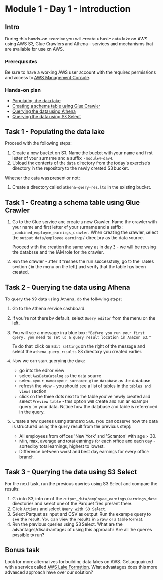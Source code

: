 # Module 1 - Day 1 - Introduction

## Intro

During this hands-on exercise you will create a basic data lake on AWS using AWS S3,
Glue Crawlers and Athena - services and mechanisms that are available for use on
AWS.

### Prerequisites

Be sure to have a working AWS user account with the required permissions and access
to [AWS Management Console](https://aws.amazon.com/console/).

### Hands-on plan

- [Populating the data lake](#task-1---populating-the-data-lake)
- [Creating a schema table using Glue Crawler](#task-1---creating-a-schema-table-using-glue-crawler)
- [Querying the data using Athena](#task-2---querying-the-data-using-athena)
- [Querying the data using S3 Select](#task-3---querying-the-data-using-s3-select)

## Task 1 - Populating the data lake

Proceed with the following steps:

1. Create a new bucket on S3. Name the bucket with your name and first letter of your
   surname and a suffix: `-module4-day4`.
2. Upload the contents of the `data` directory from the today's exercise's directory in
   the repository to the newly created S3 bucket.

Whether the data was present or not:

1. Create a directory called `athena-query-results` in the existing bucket.

## Task 1 - Creating a schema table using Glue Crawler

1. Go to the Glue service and create a new Crawler. Name the crawler with your name and
   first letter of your surname and a suffix: `_combined_employee_earnings_crawler`.
   When
   creating the crawler, select the `output_data/employee_earnings/` directory as the data
   source.

   Proceed with the creation the same way as in day 2 - we will be reusing the
   database and the IAM role for the crawler.
2. Run the crawler - after it finishes the run successfully, go to the Tables section (
   in the menu on the left) and verify that the table has been created.

## Task 2 - Querying the data using Athena

To query the S3 data using Athena, do the following steps:

1. Go to the Athena service dashboard.
2. If you're not there by default, select `Query editor` from the menu on the left.
3. You will see a message in a blue
   box: `"Before you run your first query, you need to set up a query result location in Amazon S3."`

   To do that, click on `Edit settings` on the right of the message and select the
   `athena_query_results` S3 directory you created earlier.
4. Now we can start querying the data:
    - go into the editor view
    - select `AwsDataCatalog` as the data source
    - select `<your_name><your_surname>_glue_database` as the database
    - refresh the view - you should see a list of tables in the `tables and views`
      section
    - click on the three dots next to the table you've newly created and
      select `Preview table` - this option will create and run an example query on your
      data. Notice how the database and table is referenced in the query.
5. Create a few queries using standard SQL (you can observe how the data is structured
   using the query result from the previous step):
    - All employees from offices 'New York' and 'Scranton' with age > 30.
    - Min, max, average and total earnings for each office and each day - sorted by total earnings, highest to lowest.
    - Difference between worst and best day earnings for every office branch.

## Task 3 - Querying the data using S3 Select

For the next task, run the previous queries using S3 Select and compare the results:

1. Go into S3, into on of the `output_data/employee_earnings/earnings_date` directories and select
   one of the Parquet files present there.
2. Click `Actions` and select `Query with S3 Select`.
3. Select Parquet as input and CSV as output. Run the example query to see the result.
   You can view the results in a raw or a table format.
4. Run the previous queries using S3 Select. What are the advantages/disadvantages of
   using this approach? Are all the queries possible to run?

## Bonus task

Look for more alternatives for building data lakes on AWS.
Get acquainted with a service called [AWS Lake Formation](https://docs.aws.amazon.com/lake-formation/latest/dg/what-is-lake-formation.html).
What advantages does this more advanced approach have over our solution?
